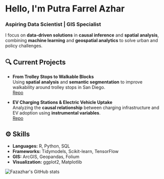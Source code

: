 # Hello, I'm Putra Farrel Azhar

### Aspiring Data Scientist | GIS Specialist

I focus on **data-driven solutions** in **causal inference** and **spatial analysis**, combining **machine learning** and **geospatial analytics** to solve urban and policy challenges.

## 🔍 Current Projects
- **From Trolley Stops to Walkable Blocks**  
  Using **spatial analysis** and **semantic segmentation** to improve walkability around trolley stops in San Diego.  
  [Repo](https://github.com/Fazazhar/Urban-Walkability-GIS-Study)

- **EV Charging Stations & Electric Vehicle Uptake**  
  Analyzing the **causal relationship** between charging infrastructure and EV adoption using **instrumental variables**.  
  [Repo](https://github.com/Fazazhar/EV-Adoption-Causal-Analysis)

## ⚙️ Skills
- **Languages:** R, Python, SQL  
- **Frameworks:** Tidymodels, Scikit-learn, TensorFlow  
- **GIS:** ArcGIS, Geopandas, Folium  
- **Visualization:** ggplot2, Matplotlib

![Fazazhar's GitHub stats](https://github-readme-stats.vercel.app/api?username=Fazazhar&show_icons=true&theme=tokyonight)

